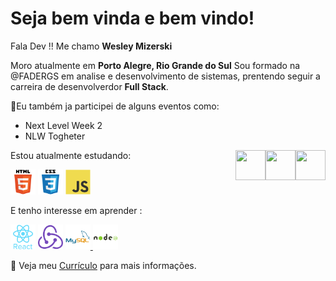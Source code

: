 <h1>Seja bem vinda e bem vindo!</h1>
Fala Dev !! Me chamo <b>Wesley Mizerski</b>

Moro atualmente em <b>Porto Alegre, Rio Grande do Sul</b> Sou formado na
@FADERGS em analise e desenvolvimento de sistemas, prentendo seguir a carreira
de desenvolverdor <b>Full Stack</b>. 

🚀Eu também ja participei de alguns eventos como:
<ul>
  <li>Next Level Week 2</li>
  <li>NLW Togheter</li>
</ul>
<a href="mailto:mizerskimachado@hotmail.com">
  <img
    align="right"
    src="https://camo.githubusercontent.com/f4616872e48cf8c71e7b6e376df2f5cac7ed37f0a24812ef95bc3c44ce96db41/68747470733a2f2f69636f6e732d666f722d667265652e636f6d2f69636f6e66696c65732f706e672f3531322f676f6f676c652b6d61696c2b69636f6e2d313332303139323234393238363836373436382e706e67"
    width="48px"
    height="48px"
    data-canonical-src="https://icons-for-free.com/iconfiles/png/512/google+mail+icon-1320192249286867468.png"
    style="max-width: 100%"
  />
 </a>
<a href="https://github.com/Mizerski">
  <img
    align="right"
    src="https://camo.githubusercontent.com/9ef624866a1fb42e96fbc8dbb209283e42b1717511f3646f152677095038e5ba/68747470733a2f2f63646e2e69636f6e73636f75742e636f6d2f69636f6e2f667265652f706e672d3235362f6769746875622d3130382d3433383030382e706e67"
    width="48px"
    height="48px"
    data-canonical-src="https://cdn.iconscout.com/icon/free/png-256/github-108-438008.png"
    style="max-width: 100%"
  />
</a>
<a href="https://www.linkedin.com/in/mizerski/">
<img
  align="right"
  src="https://camo.githubusercontent.com/7896e305249b958e8aa7638ca2e0bcff692290215240eabf8db02a570d2e0835/68747470733a2f2f692e6962622e636f2f4b7832475372542f6c696e6b6564696e2e706e67"
  width="48px"
  height="48px"
  data-canonical-src="https://i.ibb.co/Kx2GSrT/linkedin.png"
  style="max-width: 100%"
/>
</a>
Estou atualmente estudando:
<p align="left">
  <a
    target="_blank"
    rel="noopener noreferrer"
    href="https://raw.githubusercontent.com/devicons/devicon/master/icons/html5/html5-original-wordmark.svg"
    ><img
      src="https://raw.githubusercontent.com/devicons/devicon/master/icons/html5/html5-original-wordmark.svg"
      alt="html5"
      width="40"
      height="40"
      style="max-width: 100%"
  /></a>
  <a
    target="_blank"
    rel="noopener noreferrer"
    href="https://raw.githubusercontent.com/devicons/devicon/master/icons/css3/css3-original-wordmark.svg"
    ><img
      src="https://raw.githubusercontent.com/devicons/devicon/master/icons/css3/css3-original-wordmark.svg"
      alt="css3"
      width="40"
      height="40"
      style="max-width: 100%"
  /></a>
  <a
    target="_blank"
    rel="noopener noreferrer"
    href="https://raw.githubusercontent.com/devicons/devicon/master/icons/javascript/javascript-original.svg"
    ><img
      src="https://raw.githubusercontent.com/devicons/devicon/master/icons/javascript/javascript-original.svg"
      alt="javascript"
      width="40"
      height="40"
      style="max-width: 100%"
  /></a>
</p>

E tenho interesse em aprender :
<p align="left">
  <a
    target="_blank"
    rel="noopener noreferrer"
    href="https://raw.githubusercontent.com/devicons/devicon/master/icons/react/react-original-wordmark.svg"
    ><img
      src="https://raw.githubusercontent.com/devicons/devicon/master/icons/react/react-original-wordmark.svg"
      alt="react"
      width="40"
      height="40"
      style="max-width: 100%"
  /></a>
  <a
    target="_blank"
    rel="noopener noreferrer"
    href="https://raw.githubusercontent.com/devicons/devicon/master/icons/redux/redux-original.svg"
    ><img
      src="https://raw.githubusercontent.com/devicons/devicon/master/icons/redux/redux-original.svg"
      alt="redux"
      width="40"
      height="40"
      style="max-width: 100%"
  /></a>
  <a
    target="_blank"
    rel="noopener noreferrer"
    href="https://raw.githubusercontent.com/devicons/devicon/master/icons/mysql/mysql-original-wordmark.svg"
    ><img
      src="https://raw.githubusercontent.com/devicons/devicon/master/icons/mysql/mysql-original-wordmark.svg"
      alt="mysql"
      width="40"
      height="40"
      style="max-width: 100%"
    />
    <a
      target="_blank"
      rel="noopener noreferrer"
      href="https://raw.githubusercontent.com/devicons/devicon/master/icons/nodejs/nodejs-original-wordmark.svg"
      ><img
        src="https://raw.githubusercontent.com/devicons/devicon/master/icons/nodejs/nodejs-original-wordmark.svg"
        alt="nodejs"
        width="40"
        height="40"
        style="max-width: 100%"
    /></a>
  </a>
</p>

<p>
  📝 Veja meu
  <a
    href="https://drive.google.com/file/d/1AHGYM9KEVyNl2shlSQCfHANTjvVoB1Fp/view?usp=sharing"
    >Currículo</a
  >
  para mais informações.
</p>
